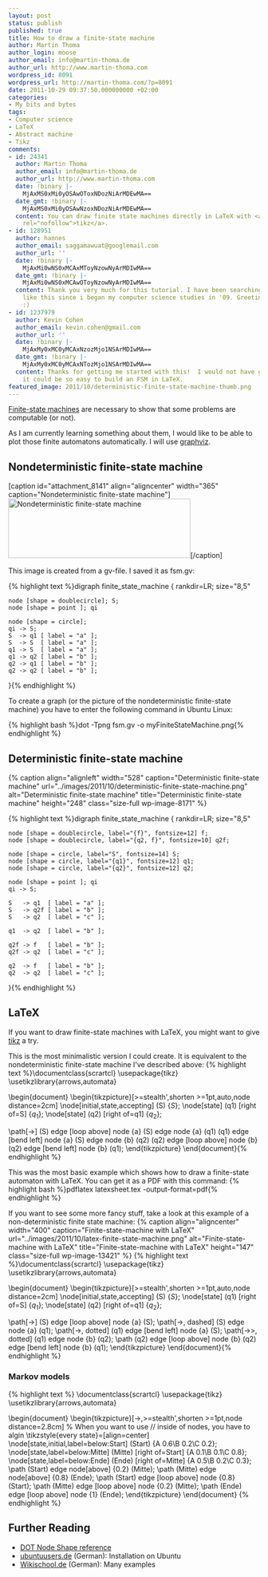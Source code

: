 ```yaml
---
layout: post
status: publish
published: true
title: How to draw a finite-state machine
author: Martin Thoma
author_login: moose
author_email: info@martin-thoma.de
author_url: http://www.martin-thoma.com
wordpress_id: 8091
wordpress_url: http://martin-thoma.com/?p=8091
date: 2011-10-29 09:37:50.000000000 +02:00
categories:
- My bits and bytes
tags:
- Computer science
- LaTeX
- Abstract machine
- Tikz
comments:
- id: 24341
  author: Martin Thoma
  author_email: info@martin-thoma.de
  author_url: http://www.martin-thoma.com
  date: !binary |-
    MjAxMS0xMi0yOSAwOToxNDozNiArMDEwMA==
  date_gmt: !binary |-
    MjAxMS0xMi0yOSAwNzoxNDozNiArMDEwMA==
  content: You can draw finite state machines directly in LaTeX with <a href="http://www.texample.net/tikz/examples/feature/automata-and-petri-nets/"
    rel="nofollow">tikz</a>.
- id: 128951
  author: hannes
  author_email: saggamawuat@googlemail.com
  author_url: ''
  date: !binary |-
    MjAxMi0wNS0xMCAxMToyNzowNyArMDIwMA==
  date_gmt: !binary |-
    MjAxMi0wNS0xMCAwOToyNzowNyArMDIwMA==
  content: Thank you very much for this tutorial. I have been searching for something
    like this since i began my computer science studies in '09. Greetings from Germany!
    :)
- id: 1237979
  author: Kevin Cohen
  author_email: kevin.cohen@gmail.com
  author_url: ''
  date: !binary |-
    MjAxMy0xMC0yMCAxNzozMjo1NSArMDIwMA==
  date_gmt: !binary |-
    MjAxMy0xMC0yMCAxNTozMjo1NSArMDIwMA==
  content: Thanks for getting me started with this!  I would not have guessed that
    it could be so easy to build an FSM in LaTeX.
featured_image: 2011/10/deterministic-finite-state-machine-thumb.png
---
```

<a href="http://en.wikipedia.org/wiki/Deterministic_finite-state_machine">Finite-state machines</a> are necessary to show that some problems are computable (or not).

As I am currently learning something about them, I would like to be able to plot those finite automatons automatically. I will use <a href="http://www.graphviz.org/">graphviz</a>.
<h2>Nondeterministic finite-state machine</h2>
[caption id="attachment_8141" align="aligncenter" width="365" caption="Nondeterministic finite-state machine"]<a href="http://martin-thoma.com/wp-content/uploads/2011/10/myFiniteStateMachine1.png"><img class="size-full wp-image-8141 " title="Nondeterministic finite-state machine" src="http://martin-thoma.com/wp-content/uploads/2011/10/myFiniteStateMachine1.png" alt="Nondeterministic finite-state machine" width="365" height="119" /></a>[/caption]

This image is created from a gv-file. I saved it as fsm.gv:

{% highlight text %}digraph finite_state_machine {
	rankdir=LR;
	size="8,5"

	node [shape = doublecircle]; S;
	node [shape = point ]; qi

	node [shape = circle];
	qi -> S;
	S  -> q1 [ label = "a" ];
	S  -> S  [ label = "a" ];
	q1 -> S  [ label = "a" ];
	q1 -> q2 [ label = "b" ];
	q2 -> q1 [ label = "b" ];
	q2 -> q2 [ label = "b" ];
}{% endhighlight %}

To create a graph (or the picture of the nondeterministic finite-state machine) you have to enter the following command in Ubuntu Linux:

{% highlight bash %}dot -Tpng fsm.gv -o myFiniteStateMachine.png{% endhighlight %}

<h2>Deterministic finite-state machine</h2>
{% caption align="alignleft" width="528" caption="Deterministic finite-state machine" url="../images/2011/10/deterministic-finite-state-machine.png" alt="Deterministic finite-state machine" title="Deterministic finite-state machine" height="248" class="size-full wp-image-8171" %}

{% highlight text %}digraph finite_state_machine {
	rankdir=LR;
	size="8,5"

	node [shape = doublecircle, label="{f}", fontsize=12] f;
	node [shape = doublecircle, label="{q2, f}", fontsize=10] q2f;

	node [shape = circle, label="S", fontsize=14] S;
	node [shape = circle, label="{q1}", fontsize=12] q1;
	node [shape = circle, label="{q2}", fontsize=12] q2;

	node [shape = point ]; qi
	qi -> S;

	S   -> q1  [ label = "a" ];
	S   -> q2f [ label = "b" ];
	S   -> q2  [ label = "c" ];

	q1  -> q2  [ label = "b" ];

	q2f -> f   [ label = "b" ];
	q2f -> q2  [ label = "c" ];

	q2  -> f   [ label = "b" ];
	q2  -> q2  [ label = "c" ];
}{% endhighlight %}

<h2>LaTeX</h2>
If you want to draw finite-state machines with LaTeX, you might want to give <a href="http://www.texample.net/tikz/examples/feature/automata-and-petri-nets/">tikz</a> a try.

This is the most minimalistic version I could create. It is equivalent to the nondeterministic finite-state machine I've described above:
{% highlight text %}\documentclass{scrartcl}
\usepackage{tikz}
\usetikzlibrary{arrows,automata}

\begin{document}
\begin{tikzpicture}[>=stealth',shorten >=1pt,auto,node distance=2cm]
  \node[initial,state,accepting] (S)      {$S$};
  \node[state]         (q1) [right of=S]  {$q_1$};
  \node[state]         (q2) [right of=q1] {$q_2$};


  \path[->] (S)  edge [loop above] node {a} (S)
             edge              node {a} (q1)
        (q1) edge [bend left]  node {a} (S)
             edge              node {b} (q2)
        (q2) edge [loop above] node {b} (q2)
             edge [bend left]  node {b} (q1);
\end{tikzpicture}
\end{document}{% endhighlight %}

This was the most basic example which shows how to draw a finite-state automaton with LaTeX. You can get it as a PDF with this command:
{% highlight bash %}pdflatex latexsheet.tex -output-format=pdf{% endhighlight %}

If you want to see some more fancy stuff, take a look at this example of a non-deterministic finite state machine:
{% caption align="aligncenter" width="400" caption="Finite-state-machine with LaTeX" url="../images/2011/10/latex-finite-state-machine.png" alt="Finite-state-machine with LaTeX" title="Finite-state-machine with LaTeX" height="147" class="size-full wp-image-13421" %}
{% highlight text %}\documentclass{scrartcl}
\usepackage{tikz}
\usetikzlibrary{arrows,automata}
 
\begin{document}
\begin{tikzpicture}[>=stealth',shorten >=1pt,auto,node distance=2cm]
  \node[initial,state,accepting] (S)      {$S$};
  \node[state]         (q1) [right of=S]  {$q_1$};
  \node[state]         (q2) [right of=q1] {$q_2$};
 
  \path[->]          (S)  edge [loop above] node {a} (S);
  \path[->, dashed]  (S)  edge              node {a} (q1);
  \path[->, dotted]  (q1) edge [bend left]  node {a} (S);
  \path[->>, dotted] (q1) edge             node {b} (q2);
  \path              (q2) edge [loop above] node {b} (q2)
             edge [bend left]  node {b} (q1);
\end{tikzpicture}
\end{document}{% endhighlight %}

<h3>Markov models</h3>
{% highlight text %}
\documentclass{scrartcl}
\usepackage{tikz}
\usetikzlibrary{arrows,automata}

\begin{document}
\begin{tikzpicture}[->,>=stealth',shorten >=1pt,node distance=2.8cm]
    % When you want to use // inside of nodes, you have to algin
    \tikzstyle{every state}=[align=center]
    \node[state,initial,label=below:Start] (Start)
                                            {A 0.6\\B 0.2\\C 0.2};
    \node[state,label=below:Mitte] (Mitte) [right of=Start] 
                                            {A 0.1\\B 0.1\\C 0.8};
    \node[state,label=below:Ende] (Ende)   [right of=Mitte] 
                                            {A 0.5\\B 0.2\\C 0.3};
    \path (Start) edge               node[above] {0.2} (Mitte);
    \path (Mitte) edge               node[above] {0.8} (Ende);
    \path (Start) edge  [loop above] node        {0.8} (Start);
    \path (Mitte) edge  [loop above] node        {0.2} (Mitte);
    \path (Ende)  edge  [loop above] node        {1}  (Ende);
\end{tikzpicture}
\end{document}
{% endhighlight %}

<h2>Further Reading</h2>
<ul>
    <li><a href="http://www.graphviz.org/doc/info/shapes.html">DOT Node Shape reference</a></li>
    <li><a href="http://wiki.ubuntuusers.de/Graphviz">ubuntuusers.de</a> (German): Installation on Ubuntu</li>
    <li><a href="http://www.wikischool.de/wiki/WikiSchool:Graphviz">Wikischool.de</a> (German): Many examples</li>
</ul>
